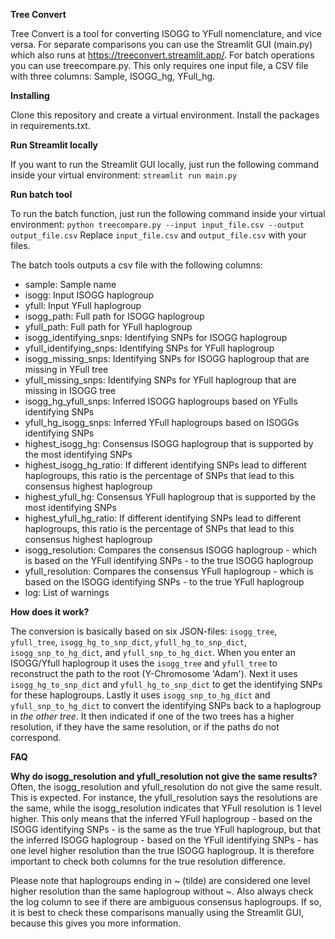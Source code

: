 **Tree Convert**

Tree Convert is a tool for converting ISOGG to YFull nomenclature, and vice versa.
For separate comparisons you can use the Streamlit GUI (main.py) which also runs at https://treeconvert.streamlit.app/.
For batch operations you can use treecompare.py. This only requires one input file, a CSV file with three columns: Sample, ISOGG_hg, YFull_hg.

**Installing**

Clone this repository and create a virtual environment. Install the packages in requirements.txt.

**Run Streamlit locally**

If you want to run the Streamlit GUI locally, just run the following command inside your virtual environment:
`streamlit run main.py`

**Run batch tool**

To run the batch function, just run the following command inside your virtual environment:
`python treecompare.py --input input_file.csv --output output_file.csv`
Replace `input_file.csv` and `output_file.csv` with your files.

The batch tools outputs a csv file with the following columns:
- sample: Sample name
- isogg: Input ISOGG haplogroup
- yfull: Input YFull haplogroup
- isogg_path: Full path for ISOGG haplogroup
- yfull_path: Full path for YFull haplogroup
- isogg_identifying_snps: Identifying SNPs for ISOGG haplogroup
- yfull_identifying_snps: Identifying SNPs for YFull haplogroup
- isogg_missing_snps: Identifying SNPs for ISOGG haplogroup that are missing in YFull tree
- yfull_missing_snps: Identifying SNPs for YFull haplogroup that are missing in ISOGG tree
- isogg_hg_yfull_snps: Inferred ISOGG haplogroups based on YFulls identifying SNPs
- yfull_hg_isogg_snps: Inferred YFull haplogroups based on ISOGGs identifying SNPs
- highest_isogg_hg: Consensus ISOGG haplogroup that is supported by the most identifying SNPs
- highest_isogg_hg_ratio: If different identifying SNPs lead to different haplogroups, this ratio is the percentage of SNPs that lead to this consensus highest haplogroup
- highest_yfull_hg: Consensus YFull haplogroup that is supported by the most identifying SNPs
- highest_yfull_hg_ratio: If different identifying SNPs lead to different haplogroups, this ratio is the percentage of SNPs that lead to this consensus highest haplogroup
- isogg_resolution: Compares the consensus ISOGG haplogroup - which is based on the YFull identifying SNPs - to the true ISOGG haplogroup
- yfull_resolution: Compares the consensus YFull haplogroup - which is based on the ISOGG identifying SNPs - to the true YFull haplogroup
- log: List of warnings

**How does it work?**

The conversion is basically based on six JSON-files: `isogg_tree`, `yfull_tree`, `isogg_hg_to_snp_dict`, `yfull_hg_to_snp_dict`, `isogg_snp_to_hg_dict`, and `yfull_snp_to_hg_dict`.
When you enter an ISOGG/Yfull haplogroup it uses the `isogg_tree` and `yfull_tree` to reconstruct the path to the root (Y-Chromosome 'Adam').
Next it uses `isogg_hg_to_snp_dict` and `yfull_hg_to_snp_dict` to get the identifying SNPs for these haplogroups.
Lastly it uses `isogg_snp_to_hg_dict` and `yfull_snp_to_hg_dict` to convert the identifying SNPs back to a haplogroup in _the other tree_.
It then indicated if one of the two trees has a higher resolution, if they have the same resolution, or if the paths do not correspond.

**FAQ**

__Why do isogg_resolution and yfull_resolution not give the same results?__
Often, the isogg_resolution and yfull_resolution do not give the same result. This is expected. For instance, the yfull_resolution says the resolutions are the same, while the isogg_resolution indicates that YFull resolution is 1 level higher. This only means that the inferred YFull haplogroup - based on the ISOGG identifying SNPs - is the same as the true YFull haplogroup, but that the inferred ISOGG haplogroup - based on the YFull identifying SNPs - has one level higher resolution than the true ISOGG haplogroup. It is therefore important to check both columns for the true resolution difference.

Please note that haplogroups ending in ~ (tilde) are considered one level higher resolution than the same haplogroup without ~.
Also always check the log column to see if there are ambiguous consensus haplogroups. If so, it is best to check these comparisons manually using the Streamlit GUI, because this gives you more information.
